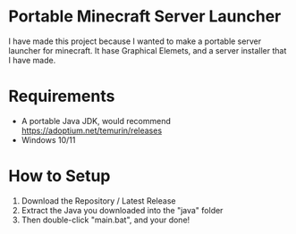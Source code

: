 # Portable Minecraft Server Launcher
 I have made this project because I wanted to make a portable server launcher for minecraft.
 It hase Graphical Elemets, and a server installer that I have made.
# Requirements
 - A portable Java JDK, would recommend https://adoptium.net/temurin/releases
 - Windows 10/11
# How to Setup
 1. Download the Repository / Latest Release
 2. Extract the Java you downloaded into the "java" folder
 3. Then double-click "main.bat", and your done!
